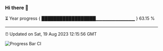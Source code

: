 ### Hi there 👋

⏳ Year progress { ██████████████████▁▁▁▁▁▁▁▁▁▁▁▁ } 63.15 %

---

⏰ Updated on Sat, 19 Aug 2023 12:15:56 GMT

![Progress Bar CI](https://github.com/liununu/liununu/workflows/Progress%20Bar%20CI/badge.svg)
